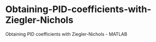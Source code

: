 # Obtaining-PID-coefficients-with-Ziegler-Nichols
Obtaining PID coefficients with Ziegler-Nichols - MATLAB
